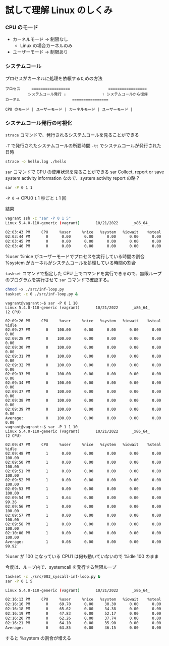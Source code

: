 # 試して理解 Linux のしくみ

### CPU のモード

- カーネルモード -> 制限なし
  - Linux の場合カーネルのみ
- ユーザーモード -> 制限あり

### システムコール

プロセスがカーネルに処理を依頼するための方法

```
プロセス     =================                 =================
          システムコール発行 ↓                ↑ システムコールから復帰
カーネル                       ================

CPU のモード | ユーザーモード | カーネルモード | ユーザーモード |
```

### システムコール発行の可視化

`strace` コマンドで、発行されるシステムコールを見ることができる

`-T` で発行されたシステムコールの所要時間
`-tt` でシステムコールが発行された日時

```bash
strace -o hello.log ./hello
```

`sar` コマンドで CPU の使用状況を見ることができる
sar Collect, report or save system activity information なので、system activity report の略？

```bash
sar -P 0 1 1
```

`-P 0` -> CPU0
`1` 1 秒ごと
`1` 1 回

結果

```bash
vagrant ssh -c "sar -P 0 1 5"
Linux 5.4.0-110-generic (vagrant)       10/21/2022      _x86_64_        (2 CPU)

02:03:43 PM     CPU     %user     %nice   %system   %iowait    %steal     %idle
02:03:44 PM       0      0.00      0.00      0.00      0.00      0.00    100.00
02:03:45 PM       0      0.00      0.00      0.00      0.00      0.00    100.00
02:03:46 PM       0      0.00      0.00      0.00      0.00      0.00    100.00
```

%user %nice がユーザーモードでプロセスを実行している時間の割合
%system がカーネルがシステムコールを処理している時間の割合

`taskset` コマンドで指定した CPU 上でコマンドを実行できるので、無限ループのプログラムを実行させて
`sar` コマンドで確認する。

```bash
chmod +x ./src/inf-loop.py
taskset -c 0 ./src/inf-loop.py &
```

```
vagrant@vagrant:~$ sar -P 0 1 10
Linux 5.4.0-110-generic (vagrant)       10/21/2022      _x86_64_        (2 CPU)

02:09:26 PM     CPU     %user     %nice   %system   %iowait    %steal     %idle
02:09:27 PM       0    100.00      0.00      0.00      0.00      0.00      0.00
02:09:28 PM       0    100.00      0.00      0.00      0.00      0.00      0.00
02:09:30 PM       0    100.00      0.00      0.00      0.00      0.00      0.00
02:09:31 PM       0    100.00      0.00      0.00      0.00      0.00      0.00
02:09:32 PM       0    100.00      0.00      0.00      0.00      0.00      0.00
02:09:33 PM       0    100.00      0.00      0.00      0.00      0.00      0.00
02:09:34 PM       0    100.00      0.00      0.00      0.00      0.00      0.00
02:09:37 PM       0    100.00      0.00      0.00      0.00      0.00      0.00
02:09:38 PM       0    100.00      0.00      0.00      0.00      0.00      0.00
02:09:39 PM       0    100.00      0.00      0.00      0.00      0.00      0.00
Average:          0    100.00      0.00      0.00      0.00      0.00      0.00
vagrant@vagrant:~$ sar -P 1 1 10
Linux 5.4.0-110-generic (vagrant)       10/21/2022      _x86_64_        (2 CPU)

02:09:47 PM     CPU     %user     %nice   %system   %iowait    %steal     %idle
02:09:48 PM       1      0.00      0.00      0.00      0.00      0.00    100.00
02:09:50 PM       1      0.00      0.00      0.00      0.00      0.00    100.00
02:09:51 PM       1      0.00      0.00      0.00      0.00      0.00    100.00
02:09:52 PM       1      0.00      0.00      0.00      0.00      0.00    100.00
02:09:53 PM       1      0.00      0.00      0.00      0.00      0.00    100.00
02:09:54 PM       1      0.64      0.00      0.00      0.00      0.00     99.36
02:09:56 PM       1      0.00      0.00      0.00      0.00      0.00    100.00
02:09:57 PM       1      0.00      0.00      0.00      0.00      0.00    100.00
02:09:58 PM       1      0.00      0.00      0.00      0.00      0.00    100.00
02:10:00 PM       1      0.00      0.00      0.00      0.00      0.00    100.00
Average:          1      0.08      0.00      0.00      0.00      0.00     99.92
```

%user が 100 になっている
CPU1 は何も動いていないので %idle 100 のまま

今度は、ループ内で、systemcall を発行する無限ループ

```bash
taskset -c ./src/003_syscall-inf-loop.py &
sar -P 0 1 5

Linux 5.4.0-110-generic (vagrant)       10/21/2022      _x86_64_        (2 CPU)

02:16:13 PM     CPU     %user     %nice   %system   %iowait    %steal     %idle
02:16:16 PM       0     69.70      0.00     30.30      0.00      0.00      0.00
02:16:18 PM       0     65.62      0.00     34.38      0.00      0.00      0.00
02:16:19 PM       0     47.83      0.00     52.17      0.00      0.00      0.00
02:16:20 PM       0     62.26      0.00     37.74      0.00      0.00      0.00
02:16:21 PM       0     64.10      0.00     35.90      0.00      0.00      0.00
Average:          0     63.85      0.00     36.15      0.00      0.00      0.00
```

すると %system の割合が増える

